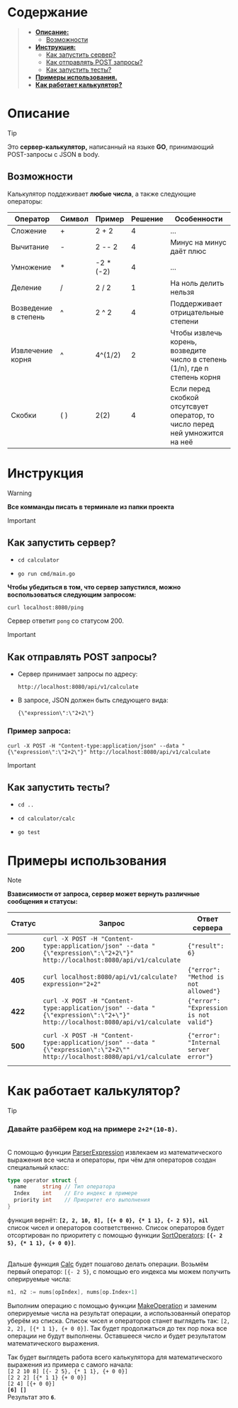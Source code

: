 # **Содержание**
>  - [**Описание:**](#описание)
>      - [Возможности](#возможности)
>  - [**Инструкция:**](#инструкция)
>      - [Как запустить сервер?](#как-запустить-сервер)
>      - [Как отправлять POST запросы?](#как-отправлять-post-запросы)
>      - [Как запустить тесты?](#как-запустить-тесты)
>  - [**Примеры использования.**](#примеры-использования)
>  - [**Как работает калькулятор?**](#как-работает-калькулятор)

# **Описание**

>[!TIP]
>Это **сервер-калькулятор,** написанный на языке **GO**, принимающий POST-запросы с JSON в body.
>
>## **Возможности**
>Калькулятор поддеживает **любые числа**, а также следующие операторы:
>
> | Оператор | Символ | Пример | Решение | Особенности |
> | -------- | ------ | ------ | ------- | ----------- |
> | Сложение | + | 2 + 2 | 4 | ... |
> | Вычитание | - | 2 -- 2 | 4 | Минус на минус даёт плюс |
> | Умножение | * | -2 * (-2) | 4 | ... |
> | Деление | / | 2 / 2 | 1 | На ноль делить нельзя |
> | Возведение в степень | ^ | 2 ^ 2 | 4 | Поддерживает отрицательные степени |
> | Извлечение корня | ^ | 4^(1/2) | 2 | Чтобы извлечь корень, возведите число в степень (1/n), где n степень корня |
> | Cкобки | ( ) | 2(2) | 4 | Если перед скобкой отсутсвует оператор, то число перед ней умножится на неё |

# **Инструкция**
>[!WARNING]
> **Все комманды писать в терминале из папки проекта**

>[!IMPORTANT]
>## **Как запустить сервер?**
> + ```shell
>   cd calculator
>   ```
> + ```shell
>   go run cmd/main.go
>   ```
> **Чтобы убедиться в том, что сервер запустился, можно воспользоваться следующим запросом:**
>   ```shell
>   curl localhost:8080/ping
>   ```
> Сервер ответит `pong` со статусом 200.

> [!IMPORTANT]
>## **Как отправлять POST запросы?**
>+ Сервер принимает запросы по адресу:
>   ```shell
>   http://localhost:8080/api/v1/calculate
>   ```
>+ В запросе, JSON должен быть следующего вида:
>   ```shell
>   {\"expression\":\"2+2\"}
>   ```
>   
>### Пример запроса:
>```shell
>curl -X POST -H "Content-type:application/json" --data "{\"expression\":\"2+2\"}" http://localhost:8080/api/v1/calculate
>```

> [!IMPORTANT]
>## **Как запустить тесты?**
> + ```shell
>   cd ..
>   ```
> + ```shell
>   cd calculator/calc
>   ```
> + ```shell
>   go test
>   ```

# **Примеры использования**
>[!NOTE]
>**Взависимости от запроса, сервер может вернуть различные сообщения и статусы:**
>
> | Статус | Запрос | Ответ сервера | Причина |
> | ---- | --------- | ------ | ------ |
> | **200** | `curl -X POST -H "Content-type:application/json" --data "{\"expression\":\"2+2\"}" http://localhost:8080/api/v1/calculate` | `{"result": 6}` | Корректный запрос |
> | **405** | `curl localhost:8080/api/v1/calculate?expression="2+2"` | `{"error": "Method is not allowed"}` | Неккоректный тип запроса
> | **422** | `curl -X POST -H "Content-type:application/json" --data "{\"expression\":\"2+\"}" http://localhost:8080/api/v1/calculate` | `{"error": "Expression is not valid"}` | Неккоректное математическое выражение
> | **500** | `curl -X POST -H "Content-type:application/json" --data "{\"expression\":\"2+2\"" http://localhost:8080/api/v1/calculate` | `{"error": "Internal server error"}` | Неккоректный JSON или неизвестная ошибка

# **Как работает калькулятор?**
>[!TIP]
>### Давайте разбёрем код на примере **`2+2*(10-8)`**.
>
>\
>С помощью функции [ParserExpression](calculator/internal/pkg/parser/parser.go) извлекаем из математического выражения все числа и операторы, при чём для операторов создан специальный класс:
>```go
>type operator struct {
>	name     string // Тип оператора
>	Index    int    // Его индекс в примере
>	priority int    // Приоритет его выполнения
>}
>```
> функция вернёт: **`[2, 2, 10, 8], [{+ 0 0}, {* 1 1}, {- 2 5}], nil`** список чисел и операторов соответственно. Список операторов будет отсортирован по приоритету с помощью функции [SortOperators](calculator/internal/pkg/operator.go): **`[{- 2 5}, {* 1 1}, {+ 0 0}]`**.
>
>\
> Дальше функция [Calc](calculator/calc/calc.go) будет пошагово делать операции. Возьмём первый оператор: `[{- 2 5}`, с помощью его индекса мы можем получить оперируемые числа:
>```go
>n1, n2 := nums[opIndex], nums[op.Index+1]
>```
>Выполним операцию с помощью функции [MakeOperation](calculator/internal/pkg/operator.go) и заменим оперируемые числа на результат операции, а использованный оператор уберём из списка. Список чисел и операторов станет выглядеть так: `[2, 2, 2], [{* 1 1}, {+ 0 0}]`. Так будет продолжаться до тех пор пока все операции не будут выполнены. Оставшееся число и будет результатом математического выражения.
>
>Так будет выглядеть работа всего калькулятора для математического выражения из примера с самого начала:\
>`[2 2 10 8] [{- 2 5}, {* 1 1}, {+ 0 0}]`\
>`[2 2 2] [{* 1 1} {+ 0 0}]`\
>`[2 4] [{+ 0 0}]`\
>**`[6] []`**\
>Результат это **`6`**.

